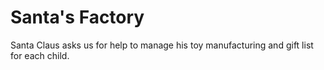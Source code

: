 # Santa's Factory

Santa Claus asks us for help to manage his toy manufacturing and gift list for each child.


